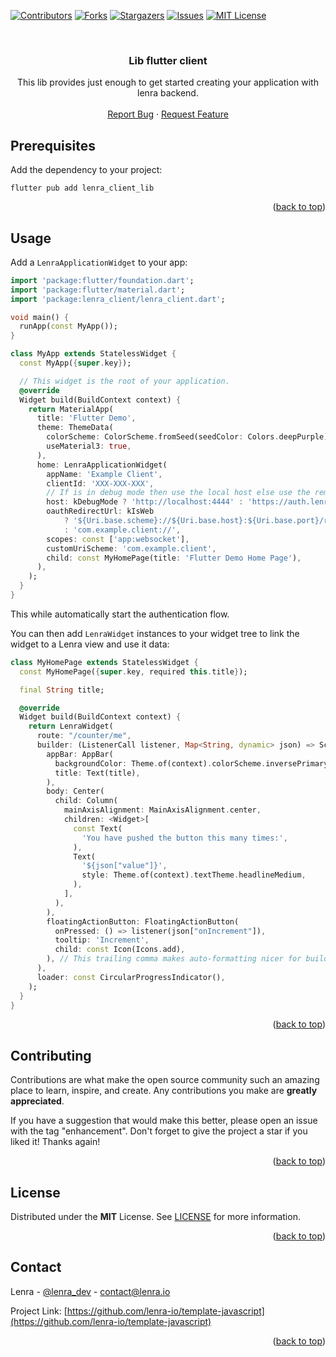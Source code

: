 <div id="top"></div>
<!--
*** This README was created with https://github.com/othneildrew/Best-README-Template
-->



<!-- PROJECT SHIELDS -->
[![Contributors][contributors-shield]][contributors-url]
[![Forks][forks-shield]][forks-url]
[![Stargazers][stars-shield]][stars-url]
[![Issues][issues-shield]][issues-url]
[![MIT License][license-shield]][license-url]



<!-- PROJECT LOGO -->
<br />
<div align="center">

<h3 align="center">Lib flutter client</h3>

  <p align="center">
    This lib provides just enough to get started creating your application with lenra backend.
    <br />
    <br />
    <a href="https://github.com/lenra-io/template-javascript/issues">Report Bug</a>
    ·
    <a href="https://github.com/lenra-io/template-javascript/issues">Request Feature</a>
  </p>
</div>




<!-- GETTING STARTED -->

## Prerequisites

Add the dependency to your project:

```console
flutter pub add lenra_client_lib
```

<p align="right">(<a href="#top">back to top</a>)</p>


<!-- USAGE EXAMPLES -->
## Usage

Add a `LenraApplicationWidget` to your app:

```dart
import 'package:flutter/foundation.dart';
import 'package:flutter/material.dart';
import 'package:lenra_client/lenra_client.dart';

void main() {
  runApp(const MyApp());
}

class MyApp extends StatelessWidget {
  const MyApp({super.key});

  // This widget is the root of your application.
  @override
  Widget build(BuildContext context) {
    return MaterialApp(
      title: 'Flutter Demo',
      theme: ThemeData(
        colorScheme: ColorScheme.fromSeed(seedColor: Colors.deepPurple),
        useMaterial3: true,
      ),
      home: LenraApplicationWidget(
        appName: 'Example Client',
        clientId: 'XXX-XXX-XXX',
        // If is in debug mode then use the local host else use the remote host
        host: kDebugMode ? 'http://localhost:4444' : 'https://auth.lenra.io',
        oauthRedirectUrl: kIsWeb
            ? '${Uri.base.scheme}://${Uri.base.host}:${Uri.base.port}/redirect.html'
            : 'com.example.client://',
        scopes: const ['app:websocket'],
        customUriScheme: 'com.example.client',
        child: const MyHomePage(title: 'Flutter Demo Home Page'),
      ),
    );
  }
}
```

This while automatically start the authentication flow.

You can then add `LenraWidget` instances to your widget tree to link the widget to a Lenra view and use it data:

```dart
class MyHomePage extends StatelessWidget {
  const MyHomePage({super.key, required this.title});

  final String title;

  @override
  Widget build(BuildContext context) {
    return LenraWidget(
      route: "/counter/me",
      builder: (ListenerCall listener, Map<String, dynamic> json) => Scaffold(
        appBar: AppBar(
          backgroundColor: Theme.of(context).colorScheme.inversePrimary,
          title: Text(title),
        ),
        body: Center(
          child: Column(
            mainAxisAlignment: MainAxisAlignment.center,
            children: <Widget>[
              const Text(
                'You have pushed the button this many times:',
              ),
              Text(
                '${json["value"]}',
                style: Theme.of(context).textTheme.headlineMedium,
              ),
            ],
          ),
        ),
        floatingActionButton: FloatingActionButton(
          onPressed: () => listener(json["onIncrement"]),
          tooltip: 'Increment',
          child: const Icon(Icons.add),
        ), // This trailing comma makes auto-formatting nicer for build methods.
      ),
      loader: const CircularProgressIndicator(),
    );
  }
}
```

<p align="right">(<a href="#top">back to top</a>)</p>


<!-- CONTRIBUTING -->
## Contributing

Contributions are what make the open source community such an amazing place to learn, inspire, and create. Any contributions you make are **greatly appreciated**.

If you have a suggestion that would make this better, please open an issue with the tag "enhancement".
Don't forget to give the project a star if you liked it! Thanks again!

<p align="right">(<a href="#top">back to top</a>)</p>



<!-- LICENSE -->
## License

Distributed under the **MIT** License. See [LICENSE](./LICENSE) for more information.

<p align="right">(<a href="#top">back to top</a>)</p>



<!-- CONTACT -->
## Contact

Lenra - [@lenra_dev](https://twitter.com/lenra_dev) - contact@lenra.io

Project Link: [https://github.com/lenra-io/template-javascript](https://github.com/lenra-io/template-javascript)

<p align="right">(<a href="#top">back to top</a>)</p>


<!-- MARKDOWN LINKS & IMAGES -->
<!-- https://www.markdownguide.org/basic-syntax/#reference-style-links -->
[contributors-shield]: https://img.shields.io/github/contributors/lenra-io/template-javascript.svg?style=for-the-badge
[contributors-url]: https://github.com/lenra-io/template-javascript/graphs/contributors
[forks-shield]: https://img.shields.io/github/forks/lenra-io/template-javascript.svg?style=for-the-badge
[forks-url]: https://github.com/lenra-io/template-javascript/network/members
[stars-shield]: https://img.shields.io/github/stars/lenra-io/template-javascript.svg?style=for-the-badge
[stars-url]: https://github.com/lenra-io/template-javascript/stargazers
[issues-shield]: https://img.shields.io/github/issues/lenra-io/template-javascript.svg?style=for-the-badge
[issues-url]: https://github.com/lenra-io/template-javascript/issues
[license-shield]: https://img.shields.io/github/license/lenra-io/template-javascript.svg?style=for-the-badge
[license-url]: https://github.com/lenra-io/template-javascript/blob/master/LICENSE
